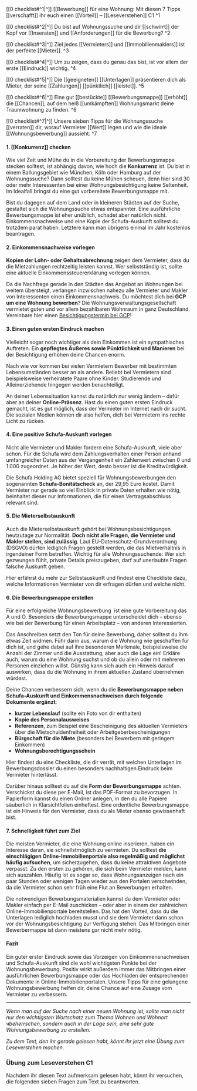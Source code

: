 [[0 checklist#^1|^]] [[Bewerbung]] für eine Wohnung: Mit diesen 7 Tipps [[verschafft]] ihr euch einen [[Vorteil]] – [[Leseverstehen]] C1 ^1

[[0 checklist#^2|^]] Du bist auf Wohnungssuche und dir [[schwirrt]] der Kopf vor [[Inseraten]] und [[Anforderungen]] für die Bewerbung? ^2

[[0 checklist#^3|^]] Ziel jedes [[Vermieters]] und [[Immobilienmaklers]] ist der perfekte [[Mieter]]. ^3

[[0 checklist#^4|^]] Um zu zeigen, dass du genau das bist, ist vor allem der erste [[Eindruck]] wichtig. ^4

[[0 checklist#^5|^]] Die [[geeigneten]] [[Unterlagen]] präsentieren dich als Mieter, der seine [[Zahlungen]] [[pünktlich]] [[leistet]]. ^5

[[0 checklist#^6|^]] Eine gut [[bestückte]] [[Bewerbungsmappe]] [[erhöht]] die [[Chancen]], auf dem heiß [[umkämpften]] Wohnungsmarkt deine Traumwohnung zu finden. ^6

[[0 checklist#^7|^]] Unsere sieben Tipps für die Wohnungssuche [[verraten]] dir, worauf Vermieter [[Wert]] legen und wie die ideale [[Wohnungsbewerbung]] aussieht. ^7

#### 1. [[Konkurrenz]] checken

Wie viel Zeit und Mühe du in die Vorbereitung der Bewerbungsmappe stecken solltest, ist abhängig davon, wie hoch die **Konkurrenz** ist. Du bist in einem Ballungsgebiet wie München, Köln oder Hamburg auf der Wohnungssuche? Dann solltest du keine Mühen scheuen, denn hier sind 30 oder mehr Interessenten bei einer Wohnungsbesichtigung keine Seltenheit. Im Idealfall bringst du eine gut vorbereitete Bewerbungsmappe mit.

Bist du dagegen auf dem Land oder in kleineren Städten auf der Suche, gestaltet sich die Wohnungssuche etwas entspannter. Eine ausführliche Bewerbungsmappe ist eher unüblich, schadet aber natürlich nicht. Einkommensnachweise und eine Kopie der Schufa-Auskunft solltest du trotzdem parat haben. Letztere kann man übrigens einmal im Jahr kostenlos beantragen.

#### 2. Einkommensnachweise vorlegen

**Kopien der Lohn- oder Gehaltsabrechnung** zeigen dem Vermieter, dass du die Mietzahlungen rechtzeitig leisten kannst. Wer selbstständig ist, sollte eine aktuelle Einkommenssteuererklärung vorlegen können.

Da die Nachfrage gerade in den Städten das Angebot an Wohnungen bei weitem übersteigt, verlangen inzwischen nahezu alle Vermieter und Makler von Interessenten einen Einkommensnachweis. Du möchtest dich bei **GCP um eine Wohnung bewerben**? Die Wohnungsverwaltungsgesellschaft vermietet guten und vor allem bezahlbaren Wohnraum in ganz Deutschland. Vereinbare hier einen [Besichtigungstermin bei GCP](https://www.grandcityproperty.de/wohnungssuche)!

#### 3. Einen guten ersten Eindruck machen

Vielleicht sogar noch wichtiger als dein Einkommen ist ein sympathisches Auftreten. Ein **gepflegtes Äußeres sowie Pünktlichkeit und Manieren** bei der Besichtigung erhöhen deine Chancen enorm.

Nach wie vor kommen bei vielen Vermietern Bewerber mit bestimmten Lebensumständen besser an als andere. Beliebt bei Vermietern sind beispielsweise verheiratete Paare ohne Kinder. Studierende und Alleinerziehende hingegen werden benachteiligt.

An deiner Lebenssituation kannst du natürlich nur wenig ändern – dafür aber an deiner **Online-Präsenz**. Hast du einen guten ersten Eindruck gemacht, ist es gut möglich, dass der Vermieter im Internet nach dir sucht. Die sozialen Medien können dir also helfen, dich bei Vermietern ins rechte Licht zu rücken.

#### 4. Eine positive Schufa-Auskunft vorlegen

Nicht alle Vermieter und Makler fordern eine Schufa-Auskunft, viele aber schon. Für die Schufa wird dem Zahlungsverhalten einer Person anhand umfangreicher Daten aus der Vergangenheit ein Zahlenwert zwischen 0 und 1.000 zugeordnet. Je höher der Wert, desto besser ist die Kreditwürdigkeit.

Die Schufa Holding AG bietet speziell für Wohnungsbewerbungen den sogenannten **Schufa-Bonitätscheck** an, der 29,95 Euro kostet. Damit Vermieter nur gerade so viel Einblick in private Daten erhalten wie nötig, beinhaltet dieser nur Informationen, die für einen Vertragsabschluss relevant sind.

#### 5. Die Mieterselbstauskunft

Auch die Mieterselbstauskunft gehört bei Wohnungsbesichtigungen heutzutage zur Normalität. **Doch nicht alle Fragen, die Vermieter und Makler stellen, sind zulässig**. Laut EU-Datenschutz-Grundverordnung (DSGVO) dürfen lediglich Fragen gestellt werden, die das Mietverhältnis in irgendeiner Form betreffen. Wichtig für alle Wohnungssuchende: Wer sich gezwungen fühlt, private Details preiszugeben, darf auf unerlaubte Fragen falsche Auskunft geben.

Hier erfährst du mehr zur Selbstauskunft und findest eine Checkliste dazu, welche Informationen Vermieter von dir erfragen dürfen und welche nicht.

#### 6. Die Bewerbungsmappe erstellen

Für eine erfolgreiche Wohnungsbewerbung  ist eine gute Vorbereitung das A und O. Besonders die Bewerbungsmappe unterscheidet dich – ebenso wie bei der Bewerbung für einen Arbeitsplatz – von anderen Interessierten.

Das Anschreiben setzt den Ton für deine Bewerbung, daher solltest du ihm etwas Zeit widmen. Führ darin aus, warum die Wohnung wie geschaffen für dich ist, und gehe dabei auf ihre besonderen Merkmale, beispielsweise die Anzahl der Zimmer und die Ausstattung, aber auch die Lage ein! Erkläre auch, warum du eine Wohnung suchst und ob du allein oder mit mehreren Personen einziehen willst. Günstig kann sich auch ein Hinweis darauf auswirken, dass du die Wohnung in ihrem aktuellen Zustand übernehmen würdest.

Deine Chancen verbessern sich, wenn du die **Bewerbungsmappe neben Schufa-Auskunft und Einkommensnachweisen durch folgende Dokumente ergänzt**:

- **kurzer Lebenslauf** (sollte ein Foto von dir enthalten)
- **Kopie des Personalausweises**
- **Referenzen**, zum Beispiel eine Bescheinigung des aktuellen Vermieters über die Mietschuldenfreiheit oder Arbeitgeberbescheinigungen
- **Bürgschaft für die Miete** (besonders bei Bewerbern mit geringem Einkommen)
- **Wohnungsberechtigungsschein**

Hier findest du eine Checkliste, die dir verrät, mit welchen Unterlagen im Bewerbungsdossier du einen besonders nachhaltigen Eindruck beim Vermieter hinterlässt.

Darüber hinaus solltest du auf die **Form der Bewerbungsmappe** achten. Verschickst du diese per E-Mail, ist das PDF-Format zu bevorzugen. In Papierform kannst du einen Ordner anlegen, in den du alle Papiere säuberlich in Klarsichtfolien einheftest. Eine ordentliche Bewerbungsmappe ist ein Hinweis für den Vermieter, dass du als Mieter ebenso gewissenhaft bist.

#### 7. Schnelligkeit führt zum Ziel

Die meisten Vermieter, die eine Wohnung online inserieren, haben ein Interesse daran, sie schnellstmöglich zu vermieten. Du solltest **die einschlägigen Online-Immobilienportale also regelmäßig und möglichst häufig aufsuchen**, um sicherzugehen, dass du keine attraktiven Angebote verpasst. Zu den ersten zu gehören, die sich beim Vermieter melden, kann sich auszahlen. Häufig ist es sogar so, dass Wohnungsanzeigen nach ein paar Stunden oder wenigen Tagen wieder aus den Portalen verschwinden, da die Vermieter schon sehr früh eine Flut an Bewerbungen erhalten.

Die notwendigen Bewerbungsmaterialien kannst du dem Vermieter oder Makler einfach per E-Mail zuschicken – oder aber in einem der zahlreichen Online-Immobilienportale bereitstellen. Das hat den Vorteil, dass du die Unterlagen lediglich hochladen musst und sie dem Vermieter dann schon vor der Wohnungsbesichtigung zur Verfügung stehen. Das Mitbringen einer Bewerbermappe ist dann meistens gar nicht mehr nötig.

#### Fazit

Ein guter erster Eindruck sowie das Vorzeigen von Einkommensnachweisen und Schufa-Auskunft sind die wohl wichtigsten Punkte bei der Wohnungsbewerbung. Positiv wirkt außerdem immer das Mitbringen einer ausführlichen Bewerbungsmappe oder das Hochladen der entsprechenden Dokumente in Online-Immobilienportalen. Unsere Tipps für eine gelungene Wohnungsbewerbung helfen dir, deine Chance auf eine Zusage vom Vermieter zu verbessern.

---

_Wenn man auf der Suche nach einer neuen Wohnung ist, sollte man nicht nur den wichtigsten Wortschatz zum Thema Wohnen und Wohnort чbeherrschen, sondern auch in der Lage sein, eine sehr gute Wohnungsbewerbung zu erstellen._  
  
_Zu dem Text, den ihr gerade gelesen habt, könnt ihr jetzt eine Übung zum Leseverstehen machen._

### Übung zum Leseverstehen C1

Nachdem ihr diesen Text aufmerksam gelesen habt, könnt ihr versuchen, die folgenden sieben Fragen zum Text zu beantworten.

